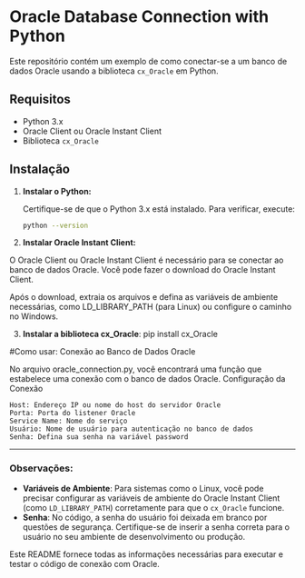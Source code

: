 # Oracle Database Connection with Python

Este repositório contém um exemplo de como conectar-se a um banco de dados Oracle usando a biblioteca `cx_Oracle` em Python.

## Requisitos

- Python 3.x
- Oracle Client ou Oracle Instant Client
- Biblioteca `cx_Oracle`

## Instalação

1. **Instalar o Python:**
   
   Certifique-se de que o Python 3.x está instalado. Para verificar, execute:

   ```bash
   python --version
2. **Instalar Oracle Instant Client:**

O Oracle Client ou Oracle Instant Client é necessário para se conectar ao banco de dados Oracle. Você pode fazer o download do Oracle Instant Client.

Após o download, extraia os arquivos e defina as variáveis de ambiente necessárias, como LD_LIBRARY_PATH (para Linux) ou configure o caminho no Windows.

3. **Instalar a biblioteca cx_Oracle**:
pip install cx_Oracle

#Como usar: 
Conexão ao Banco de Dados Oracle

No arquivo oracle_connection.py, você encontrará uma função que estabelece uma conexão com o banco de dados Oracle.
Configuração da Conexão

    Host: Endereço IP ou nome do host do servidor Oracle 
    Porta: Porta do listener Oracle 
    Service Name: Nome do serviço 
    Usuário: Nome de usuário para autenticação no banco de dados 
    Senha: Defina sua senha na variável password


  
---

### Observações:
- **Variáveis de Ambiente**: Para sistemas como o Linux, você pode precisar configurar as variáveis de ambiente do Oracle Instant Client (como `LD_LIBRARY_PATH`) corretamente para que o `cx_Oracle` funcione.
- **Senha**: No código, a senha do usuário foi deixada em branco por questões de segurança. Certifique-se de inserir a senha correta para o usuário no seu ambiente de desenvolvimento ou produção.

Este README fornece todas as informações necessárias para executar e testar o código de conexão com Oracle.
